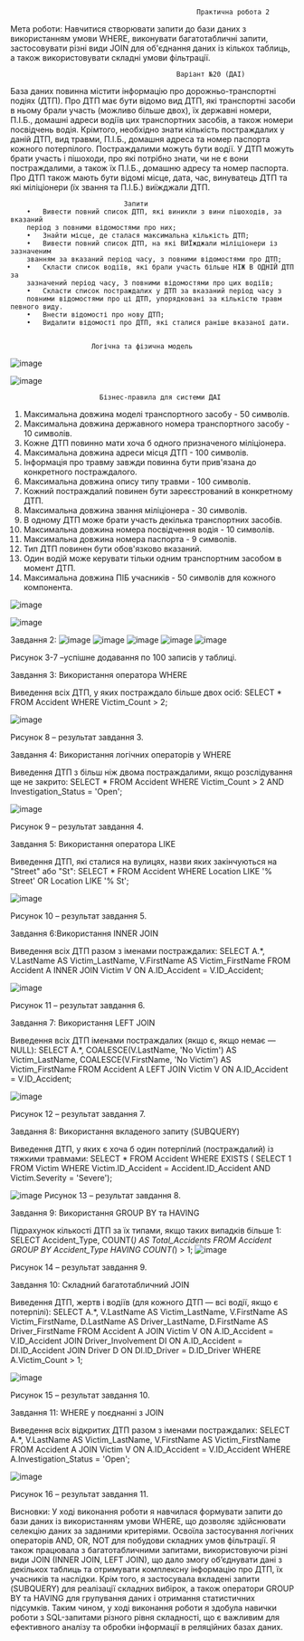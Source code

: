                                                   Практична робота 2
                                                  
Мета роботи: Навчитися створювати запити до бази даних з використанням умови WHERE, виконувати багатотабличні запити, застосовувати різні види JOIN для об'єднання даних із кількох таблиць, а також використовувати складні умови фільтрації.

                                             Варіант №20 (ДАІ)
База даних повинна містити інформацію про дорожньо-транспортні
подіях (ДТП). Про ДТП має бути відомо вид ДТП, які транспортні засоби в ньому брали участь (можливо більше двох), їх державні номери, П.І.Б., домашні адреси водіїв цих транспортних засобів, а також номери посвідчень водія. Крімтого, необхідно знати кількість постраждалих у даній ДТП, вид травми, П.І.Б., домашня адреса та номер паспорта кожного потерпілого. Постраждалими можуть бути водії. У ДТП можуть брати участь і пішоходи, про які потрібно знати, чи не є вони постраждалими, а також їх П.І.Б., домашню адресу та номер паспорта. Про ДТП також мають бути відомі місце, дата, час, винуватець ДТП та які міліціонери (їх звання та П.І.Б.) виїжджали ДТП.
                          
                                Запити
        •	Вивести повний список ДТП, які виникли з вини пішоходів, за вказаний
        період з повними відомостями про них;
        •	Знайти місце, де сталася максимальна кількість ДТП;
        •	Вивести повний список ДТП, на які ВИЇжджали міліціонери із зазначеним
        званням за вказаний період часу, з повними відомостями про ДТП;
        •	Скласти список водіїв, які брали участь більше НІЖ В ОДНІЙ ДТП за
        зазначений період часу, З повними відомостями про цих водіїв;
        •	Скласти список постраждалих у ДТП за вказаний період часу з
        повними відомостями про ці ДТП, упорядковані за кількістю травм певного виду.
        •	Внести відомості про нову ДТП;
        •	Видалити відомості про ДТП, які сталися раніше вказаної дати.

                            
                        Логічна та фізична модель
![image](https://github.com/user-attachments/assets/f28b2ca6-c263-4cf1-8a6b-23382d8fbcb9)

![image](https://github.com/user-attachments/assets/96d46b57-0b9a-4983-97ca-c6d99bad622c)


                          Бізнес-правила для системи ДАІ
1.	Максимальна довжина моделі транспортного засобу - 50 символів.
2.	Максимальна довжина державного номера транспортного засобу - 10 символів.
3.	Кожне ДТП повинно мати хоча б одного призначеного міліціонера.
4.	Максимальна довжина адреси місця ДТП - 100 символів.
5.	Інформація про травму завжди повинна бути прив'язана до конкретного постраждалого.
6.	Максимальна довжина опису типу травми - 100 символів.
7.	Кожний постраждалий повинен бути зареєстрований в конкретному ДТП.
8.	Максимальна довжина звання міліціонера - 30 символів.
9.	В одному ДТП може брати участь декілька транспортних засобів.
10.	Максимальна довжина номера посвідчення водія - 10 символів.
11.	Максимальна довжина номера паспорта - 9 символів.
12.	Тип ДТП повинен бути обов'язково вказаний.
13.	Один водій може керувати тільки одним транспортним засобом в момент ДТП.
14.	Максимальна довжина ПІБ учасників - 50 символів для кожного компонента.

![image](https://github.com/user-attachments/assets/0e9477f5-6059-49af-baa0-298eb00f04e3)

![image](https://github.com/user-attachments/assets/7fef6939-023b-4d04-bbd6-6684da0d1c5e)


Завдання 2:
 ![image](https://github.com/user-attachments/assets/ede721a9-0b3b-4876-b804-b98cf12a5be5)
![image](https://github.com/user-attachments/assets/70426e4e-f033-46c9-9392-5542e0136d26)
![image](https://github.com/user-attachments/assets/939a9c65-ea86-48f7-a4ea-b14485005f9f)
![image](https://github.com/user-attachments/assets/6cbbbacc-459c-4d75-af80-4e3493b5faf2)
![image](https://github.com/user-attachments/assets/58157818-dc36-4412-82e2-79c4fa4d3a5f)

Рисунок 3-7 –успішне додавання по 100 записів у таблиці.

Завдання 3: Використання оператора WHERE

Виведення всіх ДТП, у яких постраждало більше двох осіб:
SELECT * FROM Accident WHERE Victim_Count > 2;

 ![image](https://github.com/user-attachments/assets/74a0417b-965c-4ae1-b016-c273636d2067)
 
Рисунок 8 – результат завдання 3.

Завдання 4: Використання логічних операторів у WHERE

Виведення ДТП з більш ніж двома постраждалими, якщо розслідування ще не закрито:
SELECT * FROM Accident 
WHERE Victim_Count > 2 
AND Investigation_Status = 'Open';

 ![image](https://github.com/user-attachments/assets/518beb23-defe-4b3c-bc23-9fce3ed3e063)
 
Рисунок 9 – результат завдання 4.

Завдання  5: Використання оператора LIKE

Виведення ДТП, які сталися на вулицях, назви яких закінчуються на "Street" або "St":
SELECT * FROM Accident 
WHERE Location LIKE '% Street' 
OR Location LIKE '% St';

![image](https://github.com/user-attachments/assets/08210964-67ae-455b-ab4f-9069d404a27b)

Рисунок 10 – результат завдання 5.

Завдання 6:Використання INNER JOIN

Виведення всіх ДТП разом з іменами постраждалих:
SELECT A.*, V.LastName AS Victim_LastName, V.FirstName AS Victim_FirstName
FROM Accident A
INNER JOIN Victim V ON A.ID_Accident = V.ID_Accident;

![image](https://github.com/user-attachments/assets/9b01e87a-5dd9-4aaa-80ab-e559f6d33156)

Рисунок 11 – результат завдання 6.

Завдання 7: Використання LEFT JOIN

Виведення всіх ДТП іменами постраждалих (якщо є, якщо немає — NULL):
SELECT A.*, 
       COALESCE(V.LastName, 'No Victim') AS Victim_LastName, 
       COALESCE(V.FirstName, 'No Victim') AS Victim_FirstName
FROM Accident A
LEFT JOIN Victim V ON A.ID_Accident = V.ID_Accident; 

![image](https://github.com/user-attachments/assets/c8923499-35d1-4284-a342-b65b3e12587f)

Рисунок 12 – результат завдання 7.

Завдання 8: Використання вкладеного запиту (SUBQUERY)

Виведення ДТП, у яких є хоча б один потерпілий (постраждалий) із тяжкими травмами:
SELECT * 
FROM Accident 
WHERE EXISTS (
    SELECT 1 
    FROM Victim 
    WHERE Victim.ID_Accident = Accident.ID_Accident
    AND Victim.Severity = 'Severe');
    
 ![image](https://github.com/user-attachments/assets/566a999f-d373-4022-a4d8-7cea5572c613)
Рисунок 13 – результат завдання 8.

Завдання 9: Використання GROUP BY та HAVING

Підрахунок кількості ДТП за їх типами, якщо таких випадків більше 1:
SELECT Accident_Type, COUNT(*) AS Total_Accidents 
FROM Accident 
GROUP BY Accident_Type 
HAVING COUNT(*) > 1;
 ![image](https://github.com/user-attachments/assets/e9a0d7b2-063b-49ac-a3da-bddca639d689)
 
Рисунок 14 – результат завдання 9.

Завдання 10: Складний багатотабличний JOIN

Виведення ДТП, жертв і водіїв (для кожного ДТП — всі водії, якщо є потерпілі):
SELECT A.*, 
       V.LastName AS Victim_LastName, 
       V.FirstName AS Victim_FirstName, 
       D.LastName AS Driver_LastName, 
       D.FirstName AS Driver_FirstName
FROM Accident A
JOIN Victim V ON A.ID_Accident = V.ID_Accident
JOIN Driver_Involvement DI ON A.ID_Accident = DI.ID_Accident
JOIN Driver D ON DI.ID_Driver = D.ID_Driver
WHERE A.Victim_Count > 1;

 ![image](https://github.com/user-attachments/assets/4b8f0f60-6c44-4f6f-b84b-e796c6b5f7ee)
 
Рисунок 15 – результат завдання 10.

Завдання 11: WHERE у поєднанні з JOIN

Виведення всіх відкритих ДТП разом з іменами постраждалих:
SELECT A.*, 
       V.LastName AS Victim_LastName, 
       V.FirstName AS Victim_FirstName
FROM Accident A
JOIN Victim V ON A.ID_Accident = V.ID_Accident
WHERE A.Investigation_Status = 'Open';

 ![image](https://github.com/user-attachments/assets/5f6a1f18-144b-43b7-bb97-3ea1d0517a4e)
 
Рисунок 16 – результат завдання 11.
                              
Висновки: 
У ході виконання роботи я навчилася формувати запити до бази даних із використанням умови WHERE, що дозволяє здійснювати селекцію даних за заданими критеріями. Освоїла застосування логічних операторів AND, OR, NOT для побудови складних умов фільтрації.
Я також працювала з багатотабличними запитами, використовуючи різні види JOIN (INNER JOIN, LEFT JOIN), що дало змогу об’єднувати дані з декількох таблиць та отримувати комплексну інформацію про ДТП, їх учасників та наслідки.
Крім того, я застосувала вкладені запити (SUBQUERY) для реалізації складних вибірок, а також оператори GROUP BY та HAVING для групування даних і отримання статистичних підсумків.
Таким чином, у ході виконання роботи я здобула навички роботи з SQL-запитами різного рівня складності, що є важливим для ефективного аналізу та обробки інформації в реляційних базах даних.


